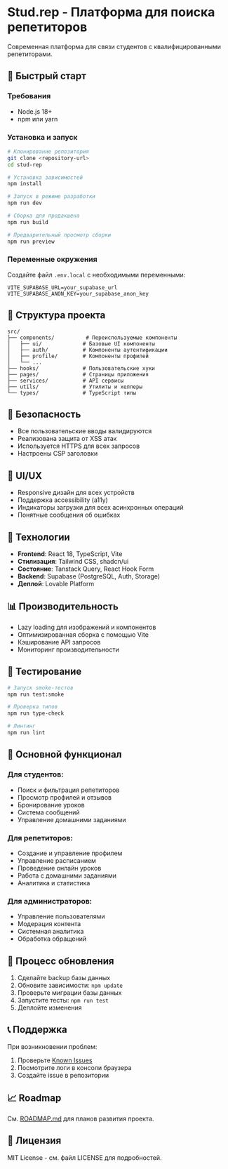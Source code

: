
# Stud.rep - Платформа для поиска репетиторов

Современная платформа для связи студентов с квалифицированными репетиторами.

## 🚀 Быстрый старт

### Требования
- Node.js 18+
- npm или yarn

### Установка и запуск

```bash
# Клонирование репозитория
git clone <repository-url>
cd stud-rep

# Установка зависимостей
npm install

# Запуск в режиме разработки
npm run dev

# Сборка для продакшена
npm run build

# Предварительный просмотр сборки
npm run preview
```

### Переменные окружения

Создайте файл `.env.local` с необходимыми переменными:

```env
VITE_SUPABASE_URL=your_supabase_url
VITE_SUPABASE_ANON_KEY=your_supabase_anon_key
```

## 📁 Структура проекта

```
src/
├── components/          # Переиспользуемые компоненты
│   ├── ui/             # Базовые UI компоненты
│   ├── auth/           # Компоненты аутентификации
│   ├── profile/        # Компоненты профилей
│   └── ...
├── hooks/              # Пользовательские хуки
├── pages/              # Страницы приложения
├── services/           # API сервисы
├── utils/              # Утилиты и хелперы
└── types/              # TypeScript типы
```

## 🔐 Безопасность

- Все пользовательские вводы валидируются
- Реализована защита от XSS атак
- Используется HTTPS для всех запросов
- Настроены CSP заголовки

## 🎨 UI/UX

- Responsive дизайн для всех устройств
- Поддержка accessibility (a11y)
- Индикаторы загрузки для всех асинхронных операций
- Понятные сообщения об ошибках

## 🔧 Технологии

- **Frontend**: React 18, TypeScript, Vite
- **Стилизация**: Tailwind CSS, shadcn/ui
- **Состояние**: Tanstack Query, React Hook Form
- **Backend**: Supabase (PostgreSQL, Auth, Storage)
- **Деплой**: Lovable Platform

## 📊 Производительность

- Lazy loading для изображений и компонентов
- Оптимизированная сборка с помощью Vite
- Кэширование API запросов
- Мониторинг производительности

## 🧪 Тестирование

```bash
# Запуск smoke-тестов
npm run test:smoke

# Проверка типов
npm run type-check

# Линтинг
npm run lint
```

## 📝 Основной функционал

### Для студентов:
- Поиск и фильтрация репетиторов
- Просмотр профилей и отзывов
- Бронирование уроков
- Система сообщений
- Управление домашними заданиями

### Для репетиторов:
- Создание и управление профилем
- Управление расписанием
- Проведение онлайн уроков
- Работа с домашними заданиями
- Аналитика и статистика

### Для администраторов:
- Управление пользователями
- Модерация контента
- Системная аналитика
- Обработка обращений

## 🔄 Процесс обновления

1. Сделайте backup базы данных
2. Обновите зависимости: `npm update`
3. Проверьте миграции базы данных
4. Запустите тесты: `npm run test`
5. Деплойте изменения

## 📞 Поддержка

При возникновении проблем:
1. Проверьте [Known Issues](KNOWN_ISSUES.md)
2. Посмотрите логи в консоли браузера
3. Создайте issue в репозитории

## 📈 Roadmap

См. [ROADMAP.md](ROADMAP.md) для планов развития проекта.

## 📄 Лицензия

MIT License - см. файл LICENSE для подробностей.
